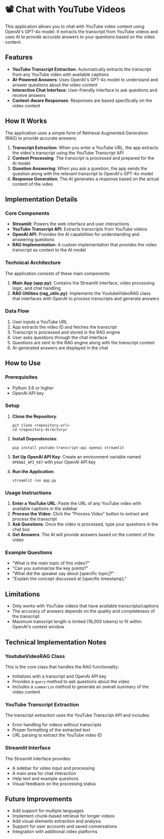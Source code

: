 # 📽️ Chat with YouTube Videos

This application allows you to chat with YouTube video content using OpenAI's GPT-4o model. It extracts the transcript from YouTube videos and uses AI to provide accurate answers to your questions based on the video content.

## Features

- **YouTube Transcript Extraction**: Automatically extracts the transcript from any YouTube video with available captions
- **AI-Powered Answers**: Uses OpenAI's GPT-4o model to understand and answer questions about the video content
- **Interactive Chat Interface**: User-friendly interface to ask questions and receive answers
- **Context-Aware Responses**: Responses are based specifically on the video content

## How It Works

The application uses a simple form of Retrieval Augmented Generation (RAG) to provide accurate answers:

1. **Transcript Extraction**: When you enter a YouTube URL, the app extracts the video's transcript using the YouTube Transcript API
2. **Context Processing**: The transcript is processed and prepared for the AI model
3. **Question Answering**: When you ask a question, the app sends the question along with the relevant transcript to OpenAI's GPT-4o model
4. **Response Generation**: The AI generates a response based on the actual content of the video

## Implementation Details

### Core Components

- **Streamlit**: Powers the web interface and user interactions
- **YouTube Transcript API**: Extracts transcripts from YouTube videos
- **OpenAI API**: Provides the AI capabilities for understanding and answering questions
- **RAG Implementation**: A custom implementation that provides the video transcript as context to the AI model

### Technical Architecture

The application consists of these main components:

1. **Main App (app.py)**: Contains the Streamlit interface, video processing logic, and chat handling
2. **RAG Utilities (rag_utils.py)**: Implements the YoutubeVideoRAG class that interfaces with OpenAI to process transcripts and generate answers

### Data Flow

1. User inputs a YouTube URL
2. App extracts the video ID and fetches the transcript
3. Transcript is processed and stored in the RAG engine
4. User asks questions through the chat interface
5. Questions are sent to the RAG engine along with the transcript context
6. AI-generated answers are displayed in the chat

## How to Use

### Prerequisites

- Python 3.6 or higher
- OpenAI API key

### Setup

1. **Clone the Repository**:
   ```
   git clone <repository-url>
   cd <repository-directory>
   ```

2. **Install Dependencies**:
   ```
   pip install youtube-transcript-api openai streamlit
   ```

3. **Set Up OpenAI API Key**:
   Create an environment variable named `OPENAI_API_KEY` with your OpenAI API key

4. **Run the Application**:
   ```
   streamlit run app.py
   ```

### Usage Instructions

1. **Enter a YouTube URL**: Paste the URL of any YouTube video with available captions in the sidebar
2. **Process the Video**: Click the "Process Video" button to extract and process the transcript
3. **Ask Questions**: Once the video is processed, type your questions in the chat box
4. **Get Answers**: The AI will provide answers based on the content of the video

### Example Questions

- "What is the main topic of this video?"
- "Can you summarize the key points?"
- "What did the speaker say about [specific topic]?"
- "Explain the concept discussed at [specific timestamp]."

## Limitations

- Only works with YouTube videos that have available transcripts/captions
- The accuracy of answers depends on the quality and completeness of the transcript
- Maximum transcript length is limited (16,000 tokens) to fit within OpenAI's context window

## Technical Implementation Notes

### YoutubeVideoRAG Class

This is the core class that handles the RAG functionality:

- Initializes with a transcript and OpenAI API key
- Provides a `query` method to ask questions about the video
- Includes a `summarize` method to generate an overall summary of the video content

### YouTube Transcript Extraction

The transcript extraction uses the YouTube Transcript API and includes:

- Error handling for videos without transcripts
- Proper formatting of the extracted text
- URL parsing to extract the YouTube video ID

### Streamlit Interface

The Streamlit interface provides:

- A sidebar for video input and processing
- A main area for chat interaction
- Help text and example questions
- Visual feedback on the processing status

## Future Improvements

- Add support for multiple languages
- Implement chunk-based retrieval for longer videos
- Add visual elements extraction and analysis
- Support for user accounts and saved conversations
- Integration with additional video platforms
